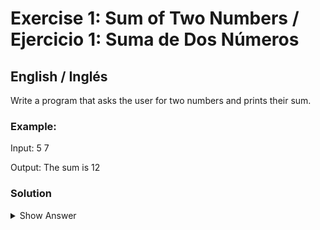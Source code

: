 # Exercise 1: Sum of Two Numbers / Ejercicio 1: Suma de Dos Números

## English / Inglés

Write a program that asks the user for two numbers and prints their sum.

### Example:

Input:
5
7

Output:
The sum is 12


### Solution
<details>
<summary>Show Answer</summary>

```python
# Solution in Python
num1 = int(input("Enter the first number: "))
num2 = int(input("Enter the second number: "))
total = num1 + num2
print("The sum is", total)
</details>

## Spanish / Español

Escribe un programa que le pida al usuario dos números y muestre su suma.

### Ejemplo:

Entrada:
5
7

Salida:
La suma es 12

### Solución
<details> <summary>Mostrar Respuesta</summary>

```python
num1 = int(input("Ingresa el primer número: "))
num2 = int(input("Ingresa el segundo número: "))
total = num1 + num2
print("La suma es", total)
</details>

